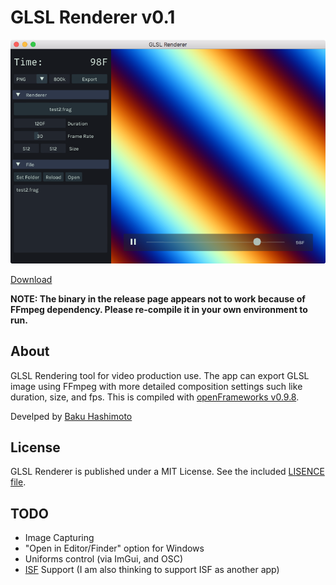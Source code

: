 # GLSL Renderer <!--VERSION-->v0.1<!--/VERSION-->

![](./doc/app_window.png)

[Download](https://github.com/baku89/GLSLRenderer/releases)

**NOTE: The binary in the release page appears not to work because of FFmpeg dependency. Please re-compile it in your own environment to run.**

## About

GLSL Rendering tool for video production use. The app can export GLSL image using FFmpeg with more detailed composition settings such like duration, size, and fps. This is compiled with [openFrameworks v0.9.8](http://openframeworks.cc/).

Develped by [Baku Hashimoto](http://baku89.com)

## License

GLSL Renderer is published under a MIT License. See the included [LISENCE file](./LICENSE).

## TODO

* Image Capturing
* "Open in Editor/Finder" option for Windows
* Uniforms control (via ImGui, and OSC)
* [ISF](https://www.interactiveshaderformat.com/) Support (I am also thinking to support ISF as another app)
